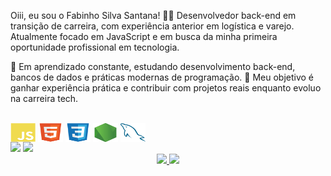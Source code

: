 Oiii, eu sou o Fabinho Silva Santana! 👨‍💻
Desenvolvedor back-end em transição de carreira, com experiência anterior em logística e varejo. Atualmente focado em JavaScript e em busca da minha primeira oportunidade profissional em tecnologia.

🎯 Em aprendizado constante, estudando desenvolvimento back-end, bancos de dados e práticas modernas de programação.
🚀 Meu objetivo é ganhar experiência prática e contribuir com projetos reais enquanto evoluo na carreira tech.

<div style="display: inline_block"><br> <img align="center" alt="Fabinho-Js" height="30" width="40" src="https://raw.githubusercontent.com/devicons/devicon/master/icons/javascript/javascript-plain.svg"> <img align="center" alt="Fabinho-HTML" height="30" width="40" src="https://raw.githubusercontent.com/devicons/devicon/master/icons/html5/html5-original.svg"> <img align="center" alt="Fabinho-CSS" height="30" width="40" src="https://raw.githubusercontent.com/devicons/devicon/master/icons/css3/css3-original.svg"> <img align="center" alt="Fabinho-Node" height="30" width="40" src="https://raw.githubusercontent.com/devicons/devicon/master/icons/nodejs/nodejs-original.svg"> <img align="center" alt="Fabinho-SQL" height="30" width="40" src="https://raw.githubusercontent.com/devicons/devicon/master/icons/mysql/mysql-original.svg"> </div>
<div> <a href="https://www.linkedin.com/in/ffabiosantanadev/" target="_blank"><img src="https://img.shields.io/badge/-LinkedIn-%230077B5?style=for-the-badge&logo=linkedin&logoColor=white" target="_blank"></a> <a href="mailto:fsevan87@gmail.com"><img src="https://img.shields.io/badge/-Gmail-%23333?style=for-the-badge&logo=gmail&logoColor=white" target="_blank"></a> </div>
<div align="center"> <a href="https://github.com/fabio8700"> <img height="160em" src="https://github-readme-stats.vercel.app/api?username=fabio8700&show_icons=true&theme=dracula&include_all_commits=true&count_private=true"/> <img height="160em" src="https://github-readme-stats.vercel.app/api/top-langs/?username=fabio8700&layout=compact&langs_count=7&theme=dracula"/> </a> </div>
